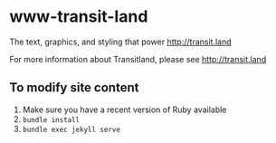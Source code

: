 # www-transit-land

The text, graphics, and styling that power http://transit.land

For more information about Transitland, please see http://transit.land

## To modify site content

1. Make sure you have a recent version of Ruby available
2. `bundle install`
3. `bundle exec jekyll serve`
